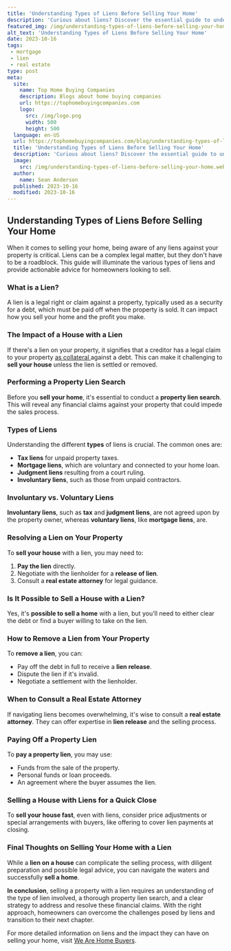 ```yaml
---
title: 'Understanding Types of Liens Before Selling Your Home'
description: 'Curious about liens? Discover the essential guide to understanding different types of liens before selling your home. Don''t miss out on vital information!'
featured_img: /img/understanding-types-of-liens-before-selling-your-home.webp
alt_text: 'Understanding Types of Liens Before Selling Your Home'
date: 2023-10-16
tags:
 - mortgage
 - lien
 - real estate
type: post
meta:
  site:
    name: Top Home Buying Companies
    description: Blogs about home buying companies
    url: https://tophomebuyingcompanies.com
    logo:
      src: /img/logo.png
      width: 500
      height: 500
  language: en-US
  url: https://tophomebuyingcompanies.com/blog/understanding-types-of-liens-before-selling-your-home
  title: 'Understanding Types of Liens Before Selling Your Home'
  description: 'Curious about liens? Discover the essential guide to understanding different types of liens before selling your home. Don''t miss out on vital information!'
  image:
    src: /img/understanding-types-of-liens-before-selling-your-home.webp
  author:
    name: Sean Anderson
  published: 2023-10-16
  modified: 2023-10-16
---
```



## Understanding Types of Liens Before Selling Your Home

When it comes to selling your home, being aware of any liens against your property is critical. Liens can be a complex legal matter, but they don't have to be a roadblock. This guide will illuminate the various types of liens and provide actionable advice for homeowners looking to sell.

### What is a Lien?

A lien is a legal right or claim against a property, typically used as a security for a debt, which must be paid off when the property is sold. It can impact how you sell your home and the profit you make.

### The Impact of a House with a Lien

If there's a lien on your property, it signifies that a creditor has a legal claim to your property [as   collateral  ](https://tophomebuyingcompanies.com/blog/legal-implications-of-liens-on-property-sales)against a debt. This can make it challenging to **sell your house** unless the lien is settled or removed.

### Performing a Property Lien Search

Before you **sell your home**, it's essential to conduct a **property lien search**. This will reveal any financial claims against your property that could impede the sales process.

### Types of Liens

Understanding the different **types** of liens is crucial. The common ones are:
  - **Tax liens** for unpaid property taxes.
  - **Mortgage liens**, which are voluntary and connected to your home loan.
  - **Judgment liens** resulting from a court ruling.
  - **Involuntary liens**, such as those from unpaid contractors.

### Involuntary vs. Voluntary Liens

**Involuntary liens**, such as **tax** and **judgment liens**, are not agreed upon by the property owner, whereas **voluntary liens**, like **mortgage liens**, are.

### Resolving a Lien on Your Property

To **sell your house** with a lien, you may need to:

1. **Pay the lien** directly.
2. Negotiate with the lienholder for a **release of lien**.
3. Consult a **real estate attorney** for legal guidance.

### Is It Possible to Sell a House with a Lien?

Yes, it's **possible to sell a home** with a lien, but you'll need to either clear the debt or find a buyer willing to take on the lien.

### How to Remove a Lien from Your Property

To **remove a lien**, you can:
  - Pay off the debt in full to receive a **lien release**.
  - Dispute the lien if it's invalid.
  - Negotiate a settlement with the lienholder.

### When to Consult a Real Estate Attorney

If navigating liens becomes overwhelming, it's wise to consult a **real estate attorney**. They can offer expertise in **lien release** and the selling process.

### Paying Off a Property Lien

To **pay a property lien**, you may use:
  - Funds from the sale of the property.
  - Personal funds or loan proceeds.
  - An agreement where the buyer assumes the lien.

### Selling a House with Liens for a Quick Close

To **sell your house fast**, even with liens, consider price adjustments or special arrangements with buyers, like offering to cover lien payments at closing.

### Final Thoughts on Selling Your Home with a Lien

While a **lien on a house** can complicate the selling process, with diligent preparation and possible legal advice, you can navigate the waters and successfully **sell a home**.

**In conclusion**, selling a property with a lien requires an understanding of the type of lien involved, a thorough property lien search, and a clear strategy to address and resolve these financial claims. With the right approach, homeowners can overcome the challenges posed by liens and transition to their next chapter.

For more detailed information on liens and the impact they can have on selling your home, visit [We Are Home Buyers](https://www.wearehomebuyers.com/blog/sell-a-house-with-a-lien/).
